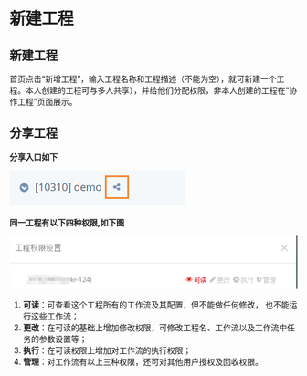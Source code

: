 # 新建工程

## 新建工程

首页点击“新增工程”，输入工程名称和工程描述（不能为空），就可新建一个工程。本人创建的工程可与多人共享），并给他们分配权限，非本人创建的工程在“协作工程”页面展示。

## 分享工程

**分享入口如下**

![](../../../.gitbook/assets/projectshare.png)

**同一工程有以下四种权限,如下图**

![](../../../.gitbook/assets/pic1.png)

1. **可读**：可查看这个工程所有的工作流及其配置，但不能做任何修改， 也不能运行这些工作流；
2. **更改**：在可读的基础上增加修改权限，可修改工程名、工作流以及工作流中任务的参数设置等；
3. **执行**：在可读权限上增加对工作流的执行权限；
4. **管理**：对工作流有以上三种权限，还可对其他用户授权及回收权限。

